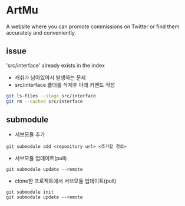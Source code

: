 # ArtMu

A website where you can promote commissions on Twitter or find them accurately and conveniently.

## issue

'src/interface' already exists in the index

- 캐쉬가 남아있어서 발생하는 문제
- src/interface 폴더를 삭제후 아래 커맨드 작성

```bash
git ls-files --stage src/interface
git rm --cached src/interface
```

## submodule

- 서브모듈 추가

```
git submodule add <repository url> <추가할 경로>
```

- 서브모듈 업데이트(pull)

```
git submodule update --remote
```

- clone한 프로젝트에서 서브모듈 업데이트(pull)

```
git submodule init
git submodule update --remote
```
